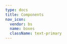 ```yaml
---
type: docs
title: Components
nav_icon:
  vendor: bs
  name: boxes
  className: text-primary
---
```

